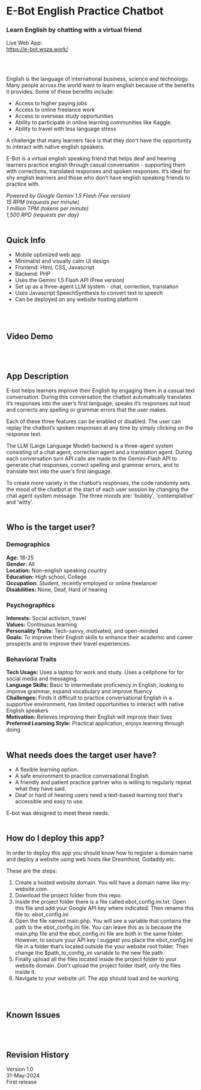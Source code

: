 # E-Bot English Practice Chatbot
### Learn English by chatting with a virtual friend

Live Web App:<br>
https://e-bot.woza.work/

<br>
<br>

English is the language of international business, science and technology. Many people across the world want to learn english because of the benefits it provides. Some of these benefits include:
- Access to higher paying jobs
- Access to online freelance work
- Access to overseas study opportunities
- Ability to participate in online learning communities like Kaggle.
- Ability to travel with less language stress

A challenge that many learners face is that they don't have the opportunity to interact with native english speakers.

E-Bot is a virtual english speaking friend that helps deaf and hearing learners practice english through casual conversation - supporting them with corrections, translated responses and spoken responses. It’s ideal for shy english learners and those who don’t have english speaking friends to practice with.


<i>Powered by Google Gemini 1.5 Flash (Fee version)<br>
15 RPM (requests per minute)<br>
1 million TPM (tokens per minute)<br>
1,500 RPD (requests per day)</i>
<br>
<br>

## Quick Info

- Mobile optimized web app
- Minimalist and visually calm UI design
- Frontend: Html, CSS, Javascript
- Backend: PHP
- Uses the Gemini 1.5 Flash API (Free version)
- Set up as a three-agent LLM system - chat, correction, translation
- Uses Javascript SpeechSynthesis to convert text to speech
- Can be deployed on any website hosting platform
<br>
<br>

## Video Demo
<br>
<br>

## App Description

E-bot helps learners improve their English by engaging them in a casual text conversation. During this conversation the chatbot automatically translates it’s responses into the user’s first language, speaks it’s responses out loud and corrects any spelling or grammar errors that the user makes.

Each of these three features can be enabled or disabled. The user can replay the chatbot’s spoken responses at any time by simply clicking on the response text.

The LLM (Large Language Model) backend is a three-agent system consisting of a chat agent, correction agent and a translation agent. During each conversation turn API calls are made to the Gemini-Flash API to generate chat responses, correct spelling and grammar errors, and to translate text into the user’s first language.

To create more variety in the chatbot’s responses, the code randomly sets the mood of the chatbot at the start of each user session by changing the chat agent system message. The three moods are: 'bubbly', 'contemplative' and 'witty'.
<br>
<br>

## Who is the target user?


### Demographics

<b>Age:</b> 18-25<br>
<b>Gender:</b> All<br>
<b>Location:</b> Non-english speaking country<br>
<b>Education:</b> High school, College<br>
<b>Occupation:</b> Student, recently employed or online freelancer<br>
<b>Disabilities:</b> None, Deaf, Hard of hearing<br>

### Psychographics

<b>Interests:</b> Social activism, travel<br>
<b>Values:</b> Continuous learning<br>
<b>Personality Traits:</b> Tech-savvy, motivated, and open-minded<br>
<b>Goals:</b> To improve their English skills to enhance their academic and career prospects and to improve their travel experiences.<br>

### Behavioral Traits

<b>Tech Usage:</b> Uses a laptop for work and study. Uses a cellphone for for social media and messaging.<br>
<b>Language Skills:</b> Basic to intermediate proficiency in English, looking to improve grammar, expand vocabulary and improve fluency<br>
<b>Challenges:</b> Finds it difficult to practice conversational English in a supportive environment, has limited opportunities to interact with native English speakers<br>
<b>Motivation:</b> Believes improving their English will improve their lives<br>
<b>Preferred Learning Style:</b> Practical application, enjoys learning through doing
<br>
<br>

## What needs does the target user have?

- A flexible learning option.
- A safe environment to practice conversational English.
- A friendly and patient practice partner who is willing to regularly repeat what they have said.
- Deaf or hard of hearing users need a text-based learning tool that's accessible and easy to use.

E-bot was designed to meet these needs.
<br>
<br>

## How do I deploy this app?

In order to deploy this app you should know how to register a domain name and deploy a website using web hosts like Dreamhost, Godaddy etc.

These are the steps:

1. Create a hosted website domain. You will have a domain name like my-website.com.
1. Download the project folder from this repo.
2. Inside the project folder there is a file called ebot_config.ini.txt. Open this file and add your Google API key where indicated. Then rename this file to: ebot_config.ini
3. Open the file named main.php. You will see a variable that contains the path to the ebot_config.ini file. You can leave this as is because the main.php file and the ebot_config.ini file are both in the same folder. However, to secure your API key I suggest you place the ebot_config.ini file in a folder that’s located outside the your website root folder. Then change the $path_to_config_ini variable to the new file path.
4. Finally upload all the files located inside the project folder to your website domain. Don’t upload the project folder itself, only the files inside it.
5. Navigate to your website url. The app should load and be working.
<br>
<br>

## Known Issues

<br>
<br>

## Revision History
Version 1.0<br>
31-May-2024<br>
First release
<br>
<br>

